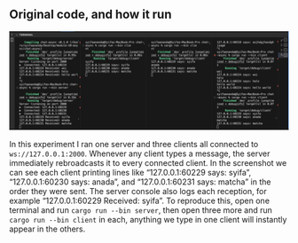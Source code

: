 ## Original code, and how it run

![](img/module10-async.png)

In this experiment I ran one server and three clients all connected to `ws://127.0.0.1:2000`. Whenever any client types a message, the server immediately rebroadcasts it to every connected client. In the screenshot we can see each client printing lines like “127.0.0.1:60229 says: syifa”, “127.0.0.1:60230 says: anada”, and “127.0.0.1:60231 says: matcha” in the order they were sent. The server console also logs each reception, for example “127.0.0.1:60229 Received: syifa”. To reproduce this, open one terminal and run `cargo run --bin server`, then open three more and run `cargo run --bin client` in each, anything we type in one client will instantly appear in the others.
